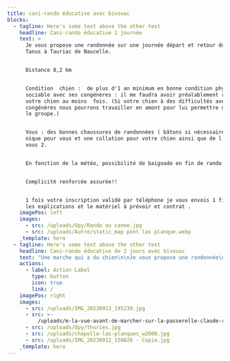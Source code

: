 ```yaml
---
title: cani-rando éducative avec bivouac
blocks:
  - tagline: Here's some text above the other text
    headline: Cani-rando éducative 1 journée
    text: >
      Je vous propose une randonnée sur une journée départ et retour du pont de
      Tanus à Tauriac de Naucelle.


      Distance 8,2 km


      Condition  chien :  de plus d'1 an minimum en bonne condition physique ,
      sociable avec ses congénères : il me faudra avoir préalablement rencontré
      votre chien au moins  fois. (Si votre chien à des difficultés avec ses
      congénères nous pourrons travailler en amont pour lui permettre d'intégrer
      le groupe.)


      Vous : des bonnes chaussures de randonnées ( bâtons si nécessaire) 1 pique
      nique pour vous et une collation pour votre chien ainsi que de l eau pour
      vous 2.


      En fonction de la météo, possibilité de baignade en fin de rando.


      Complicité renforcée assurée!!


      1 fois votre inscription validé par téléphone je vous envois 1 fiche avec
      les explications et le matériel à prévoir et contrat .
    imagePos: left
    images:
      - src: /uploads/Opy/Rando ou canoe.jpg
      - src: /uploads/Autre/static_map pont las planque.webp
    _template: hero
  - tagline: Here's some text above the other text
    headline: Cani-rando éducative de 2 jours avec bivouac
    text: "Une marche qui a du chien\n\nJe vous propose une randonnée\nde\_2 jours\_: départ et retour du pont de Tanus.\n\nEnviron 20 km (10km par jour)\navec un dénivelé de 1250m positif et négatif.\n\nCondition  chien :  de plus d'1 an minimum en bonne condition physique , sociable avec ses congénères : il me faudra avoir préalablement rencontré votre chien au moins  fois. (Si votre chien à des difficultés avec ses congénères nous pourrons travailler en amont pour lui permettre d'intégrer le groupe.)\n\nCette randonnée longe les bords sauvages du Viaur avec des paysages magnifiques des vues incroyable dans cette zone natura 2000 avec une possibilité de visiter la chapelle las planques et les vestiges du château de Thuries.\n\nComme nous sommes dans le Ségala (les 100 vallées) il y aura du déniveléainsi que des passages étroit en bord de falaise.\n\nCette randonnée s’effectuera en groupe de 3 à 6 binômes maître/chien.\n\nCela va permettre à votre chien de faire des rencontres de congénères et\nd’humains et à vous d’échanger avec d’autres personnes qui ont la même passion ainsi\nde faire du sport en pleine nature. Pendant la randonnée nous allons travailler sur l’éducation de votre\ntoutou mais également y associer des conseils pratique et théorique sur l’éducation\net le comportement, vous allez également en apprendre plus sur les signaux d’apaisement\nde votre chien.\n\nToutes questions ou problématiques pourra être abordée et ou travaillée\nsur la rando car nous allons croiser d’autres chiens et humains ainsi que des\nsituations ou votre chien devra vous faire confiance et vice versa.\n\nCette aventure vous garantie de renforcer votre\ncomplicité maître/chien.\n\n1 fois votre inscription validé par téléphone je vous envois 1 fiche avec les explications et le matériel à prévoir et contrat .![](</uploads/vallee du viaur.jpg>)\n"
    actions:
      - label: Action Label
        type: button
        icon: true
        link: /
    imagePos: right
    images:
      - src: /uploads/IMG_20230913_195230.jpg
      - src: >-
          /uploads/m-la-vue-avant-de-marcher-sur-la-passerelle-claude-riveno-visorando-95611.jpg
      - src: /uploads/Opy/thuries.jpg
      - src: /uploads/chapelle-las-planques_w2000.jpg
      - src: /uploads/IMG_20230912_150826 - Copie.jpg
    _template: hero
---
```


